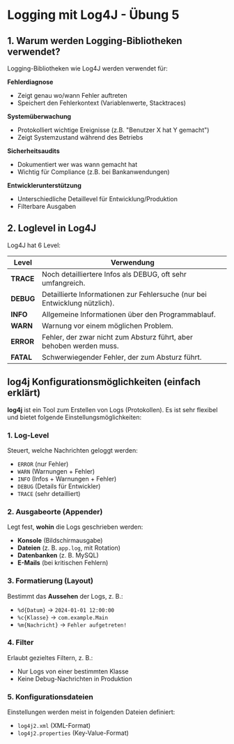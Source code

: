 # Logging mit Log4J - Übung 5

## 1. Warum werden Logging-Bibliotheken verwendet?

Logging-Bibliotheken wie Log4J werden verwendet für:

**Fehlerdiagnose**  

- Zeigt genau wo/wann Fehler auftreten  
- Speichert den Fehlerkontext (Variablenwerte, Stacktraces)  

**Systemüberwachung**  

- Protokolliert wichtige Ereignisse (z.B. "Benutzer X hat Y gemacht")  
- Zeigt Systemzustand während des Betriebs  

**Sicherheitsaudits**  

- Dokumentiert wer was wann gemacht hat  
- Wichtig für Compliance (z.B. bei Bankanwendungen)  

**Entwicklerunterstützung**  

- Unterschiedliche Detaillevel für Entwicklung/Produktion
- Filterbare Ausgaben

## 2. Loglevel in Log4J

Log4J hat 6 Level:

| Level | Verwendung |
|-------|------------|
| **TRACE** | Noch detailliertere Infos als DEBUG, oft sehr umfangreich. |
| **DEBUG** | Detaillierte Informationen zur Fehlersuche (nur bei Entwicklung nützlich). |
| **INFO** | Allgemeine Informationen über den Programmablauf. |
| **WARN** | Warnung vor einem möglichen Problem. |
| **ERROR** | Fehler, der zwar nicht zum Absturz führt, aber behoben werden muss. |
| **FATAL** | Schwerwiegender Fehler, der zum Absturz führt. |

## log4j Konfigurationsmöglichkeiten (einfach erklärt)

**log4j** ist ein Tool zum Erstellen von Logs (Protokollen). Es ist sehr flexibel und bietet folgende Einstellungsmöglichkeiten:  

### 1. **Log-Level**

Steuert, welche Nachrichten geloggt werden:  
  
- `ERROR` (nur Fehler)  
- `WARN` (Warnungen + Fehler)  
- `INFO` (Infos + Warnungen + Fehler)  
- `DEBUG` (Details für Entwickler)  
- `TRACE` (sehr detailliert)  

### 2. **Ausgabeorte (Appender)**

Legt fest, **wohin** die Logs geschrieben werden:  

- **Konsole** (Bildschirmausgabe)  
- **Dateien** (z. B. `app.log`, mit Rotation)  
- **Datenbanken** (z. B. MySQL)  
- **E-Mails** (bei kritischen Fehlern)  

### 3. **Formatierung (Layout)**

Bestimmt das **Aussehen** der Logs, z. B.:

- `%d{Datum}` → `2024-01-01 12:00:00`  
- `%c{Klasse}` → `com.example.Main`  
- `%m{Nachricht}` → `Fehler aufgetreten!`  

### 4. **Filter**

Erlaubt gezieltes Filtern, z. B.:  

- Nur Logs von einer bestimmten Klasse  
- Keine Debug-Nachrichten in Produktion  

### 5. **Konfigurationsdateien**

Einstellungen werden meist in folgenden Dateien definiert:  

- `log4j2.xml` (XML-Format)
- `log4j2.properties` (Key-Value-Format)  
